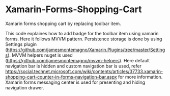 # Xamarin-Forms-Shopping-Cart
Xamarin forms shopping cart by replacing toolbar item.

This code explaines how to add badge for the toolbar item using xamarin forms. Here it follows MVVM pattern. Persistence storage is done by using Settings plugin (https://github.com/jamesmontemagno/Xamarin.Plugins/tree/master/Settings). MVVM helpers nuget is used (https://github.com/jamesmontemagno/mvvm-helpers).
Here default navigation bar is hidden and custom navigation bar is used, refer https://social.technet.microsoft.com/wiki/contents/articles/37733.xamarin-shopping-cart-counter-in-forms-navigation-bar.aspx for more information.
Xamarin forms messaging center is used for presenting and hiding navigation drawer.
